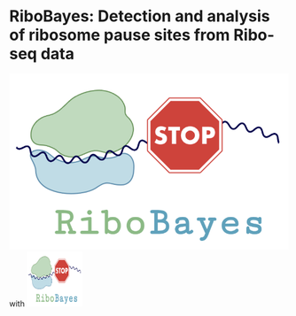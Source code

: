 # RiboBayes: Detection and analysis of ribosome pause sites from Ribo-seq data

![RiboBayes logo](https://github.com/amberluo1/RiboBayes/blob/main/RiboBayes%20Logo.png) with <img src="https://github.com/amberluo1/RiboBayes/blob/main/RiboBayes%20Logo.png" width="100" height="100">

